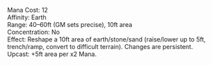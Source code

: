 Mana Cost: 12  
Affinity: Earth  
Range: 40–60ft (GM sets precise), 10ft area  
Concentration: No  
Effect: Reshape a 10ft area of earth/stone/sand (raise/lower up to 5ft, trench/ramp, convert to difficult terrain). Changes are persistent.  
Upcast: +5ft area per x2 Mana.